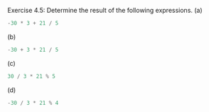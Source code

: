 Exercise 4.5: Determine the result of the following expressions.
(a) 
```cpp
-30 * 3 + 21 / 5
```
(b)
```cpp 
-30 + 3 * 21 / 5
```
(c)
```cpp
30 / 3 * 21 % 5
```
(d)
```cpp
-30 / 3 * 21 % 4
```